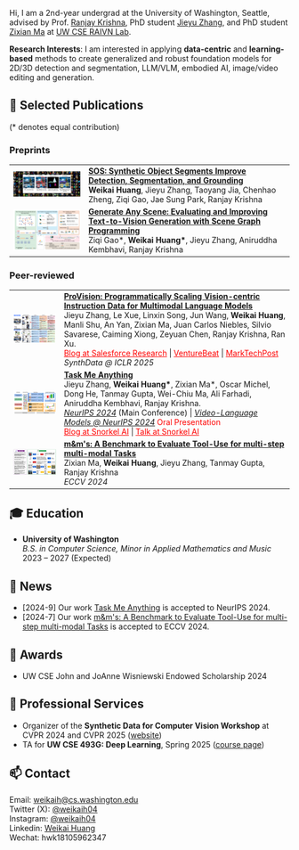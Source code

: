 Hi, I am a 2nd-year undergrad at the University of Washington, Seattle, advised by Prof. [Ranjay Krishna](http://www.ranjaykrishna.com/index.html), PhD student [Jieyu Zhang](https://jieyuz2.github.io/), and PhD student [Zixian Ma](https://zixianma.github.io/) at [UW CSE RAIVN Lab](https://raivn.cs.washington.edu/).

**Research Interests**:
I am interested in applying **data-centric** and **learning-based** methods to create generalized and robust foundation models for 2D/3D detection and segmentation, LLM/VLM, embodied AI, image/video editing and generation.

<!-- I am looking for co-first or leading-author-level collaborators for projects over the coming years. If you are interested, please feel free to reach out. -->

## 📝 Selected Publications
(* denotes equal contribution)
### Preprints
| | |
|:---:|:---|
| <img src="./img/papers/sos.png" width="300"> | **[SOS: Synthetic Object Segments Improve Detection, Segmentation, and Grounding](paper-link)**<br>**Weikai Huang**, Jieyu Zhang, Taoyang Jia, Chenhao Zheng, Ziqi Gao, Jae Sung Park, Ranjay Krishna |
| <img src="./img/papers/gas.png" width="300"> | **[Generate Any Scene: Evaluating and Improving Text-to-Vision Generation with Scene Graph Programming](https://generate-any-scene.github.io/)**<br>Ziqi Gao\*, **Weikai Huang\***, Jieyu Zhang, Aniruddha Kembhavi, Ranjay Krishna |


### Peer-reviewed
| | |
|:---:|:---|
| <img src="./img/papers/provision.png" width="300"> | **[ProVision: Programmatically Scaling Vision-centric Instruction Data for Multimodal Language Models](http://arxiv.org/abs/2412.07012)**<br>Jieyu Zhang, Le Xue, Linxin Song, Jun Wang, **Weikai Huang**, Manli Shu, An Yan, Zixian Ma, Juan Carlos Niebles, Silvio Savarese, Caiming Xiong, Zeyuan Chen, Ranjay Krishna, Ran Xu.<br><a href="https://www.salesforce.com/blog/provision-multimodal-data-generation/" style="color: red; text-decoration: underline">Blog at Salesforce Research</a> \| <a href="https://venturebeat.com/data-infrastructure/breaking-the-data-bottleneck-salesforces-provision-speeds-multimodal-ai-training-with-image-scene-graphs/" style="color: red; text-decoration: underline">VentureBeat</a> \| <a href="https://www.marktechpost.com/2025/01/11/provision-a-scalable-programmatic-approach-to-vision-centric-instruction-data-for-multimodal-language-models/" style="color: red; text-decoration: underline">MarkTechPost</a><br>*SynthData @ ICLR 2025* |
| <img src="./img/papers/tma.png" width="300"> | **[Task Me Anything](https://www.task-me-anything.org/)**<br>Jieyu Zhang, **Weikai Huang\***, Zixian Ma\*, Oscar Michel, Dong He, Tanmay Gupta, Wei-Chiu Ma, Ali Farhadi, Aniruddha Kembhavi, Ranjay Krishna.<br><ins>*NeurIPS 2024*</ins> (Main Conference) \| <ins>*Video-Language Models @ NeurIPS 2024*</ins>  <font color=red>Oral Presentation</font><br><a href="https://snorkel.ai/blog/task-me-anything-innovating-multimodal-model-benchmarks/" style="color: red; text-decoration: underline">Blog at Snorkel AI</a> \| <a href="https://www.youtube.com/watch?v=J3ECnV8Yc_g" style="color: red; text-decoration: underline">Talk at Snorkel AI</a> |
| <img src="./img/papers/mms.png" width="300"> | **[m&m's: A Benchmark to Evaluate Tool-Use for multi-step multi-modal Tasks](https://arxiv.org/abs/2403.11085)**<br>Zixian Ma, **Weikai Huang**, Jieyu Zhang, Tanmay Gupta, Ranjay Krishna<br>*ECCV 2024* |

## 🎓 Education
- **University of Washington**  
  *B.S. in Computer Science, Minor in Applied Mathematics and Music*  
  2023 – 2027 (Expected)
  
## 📰 News
- [2024-9] Our work [Task Me Anything](https://www.task-me-anything.org/) is accepted to NeurIPS 2024.
- [2024-7] Our work [m&m's: A Benchmark to Evaluate Tool-Use for multi-step multi-modal Tasks](https://arxiv.org/abs/2403.11085) is accepted to ECCV 2024.
  
## 🏅 Awards
- UW CSE John and JoAnne Wisniewski Endowed Scholarship 2024

## 📍 Professional Services
- Organizer of the **Synthetic Data for Computer Vision Workshop** at CVPR 2024 and CVPR 2025 ([website](https://syndata4cv.github.io/))
- TA for **UW CSE 493G: Deep Learning**, Spring 2025 ([course page](https://courses.cs.washington.edu/courses/cse493g1/25sp/))

## 📫 Contact
Email: weikaih@cs.washington.edu
<br>Twitter (X): [@weikaih04](https://twitter.com/weikaih04)
<br>Instagram: [@weikaih04](https://www.instagram.com/weikaih04/)
<br>Linkedin: [Weikai Huang](https://www.linkedin.com/in/weikaihuang/)
<br>Wechat: hwk18105962347